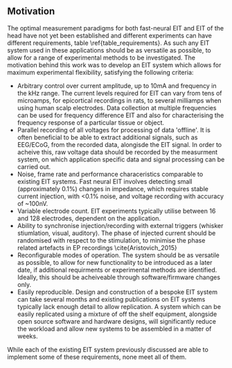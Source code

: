 ## Motivation

The optimal measurement paradigms for both fast-neural EIT and EIT of the head have not yet been established and different experiments can have different requirements, table \ref{table_requirements}. As such any EIT system used in these applications should be as versatile as possible, to allow for a range of experimental methods to be investigated. The motivation behind this work was to develop an EIT system which allows for maximum experimental flexibility, satisfying the following criteria:

- Arbitrary control over current amplitude, up to 10mA and frequency in the kHz range. The current levels required for EIT can vary from tens of microamps, for epicortical recordings in rats, to several milliamps when using human scalp electrodes.  Data collection at multiple frequencies can be used for frequency difference EIT and also for characterising the frequency response of a particular tissue or object.
- Parallel recording of all voltages for processing of data 'offline'. It is often beneficial to be able to extract additional signals, such as EEG/ECoG, from the recorded data, alongisde the EIT signal. In order to acheive this, raw voltage data should be recorded by the measurment system, on which application specific data and signal processing can be carried out.
- Noise, frame rate and performance characeristics comparable to existing EIT systems. Fast neural EIT involves detecting small (approximately 0.1%) changes in impedance, which requires stable current injection, with <0.1% noise, and voltage recording with accuracy of ~100nV.
- Variable electrode count. EIT experiments typically utilise between 16 and 128 electrodes, dependent on the application.
- Ability to synchronise injection/recording with external triggers (whisker stiumlation, visual, auditory). The phase of injected current should be randomised with respect to the stimulation, to minimise the phase related artefacts in EP recordings \cite{Aristovich_2015}
- Reconfigurable modes of operation. The system should be as versatile as possible, to allow for new functionality to be introduced as a later date, if additional requirments or experimental methods are identified. Ideally, this should be acheiveable through software/firmware changes only.
- Easily reproducible. Design and construction of a bespoke EIT system can take several months and existing publications on EIT systems typically lack enough detail to allow replication. A system which can be easily replicated using a mixture of off the shelf equipment, alongside open source software and hardware designs, will significantly reduce the workload and allow new systems to be assembled in a matter of weeks.


While each of the existing EIT system previously discussed are able to implement some of these requirements, none meet all of them.
